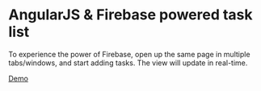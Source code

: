 # AngularJS & Firebase powered task list

To experience the power of Firebase, open up the same page in multiple tabs/windows, and start adding tasks. The view will update in real-time.

[Demo](http://demo.manolof.com/task-list/?utm_source=github&utm_medium=website&utm_campaign=readme)
